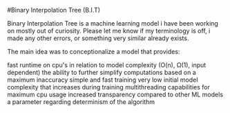 #Binary Interpolation Tree (B.I.T)

Binary Interpolation Tree is a machine learning model i have been working on mostly out of curiosity. Please let me know if my terminology is off, i made any other errors, or something very similar already exists. 

The main idea was to conceptionalize a model that provides:

fast runtime on cpu's in relation to model complexity (O(n), Ω(1), input dependent)
the ability to further simplify computations based on a maximum inaccuracy
simple and fast training
very low initial model complexity that increases during training
multithreading capabilities for maximum cpu usage
increased transparency compared to other ML models
a parameter regarding determinism of the algorithm
